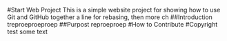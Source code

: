 #Start Web Project
This is a simple website project for
showing how to use Git and GitHub together a line for rebasing, then more ch
##Introduction
treproeproeproep
##Purpost
reproeproep
#How to Contribute
#Copyright
test some text
